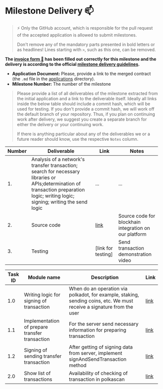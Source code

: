 # Milestone Delivery :mailbox:

> ⚡ Only the GitHub account, which is responsible for the pull request of the accepted application is allowed to submit milestones. 
> 
> Don't remove any of the mandatory parts presented in bold letters or as headlines! Lines starting with `>`, such as this one, can be removed.

**The [invoice form :pencil:](https://docs.google.com/forms/d/e/1FAIpQLSfmNYaoCgrxyhzgoKQ0ynQvnNRoTmgApz9NrMp-hd8mhIiO0A/viewform) has been filled out correctly for this milestone and the delivery is according to the official [milestone delivery guidelines](https://github.com/w3f/General-Grants-Program/blob/master/grants/milestone-deliverables-guidelines.md).**  

* **Application Document:** Please, provide a link to the merged contract (the `.md` file in the [applications](https://github.com/w3f/Open-Grants-Program/tree/master/applications) directory). 
* **Milestone Number:** The number of the milestone

> Please provide a list of all deliverables of the milestone extracted from the initial application and a link to the deliverable itself. Ideally all links inside the below table should include a commit hash, which will be used for testing. If you don't provide a commit hash, we will work off the default branch of your repository. Thus, if you plan on continuing work after delivery, we suggest you create a separate branch for either the delivery or your continuing work. 
> 
> If there is anything particular about any of the deliverables we or a future reader should know, use the respective `Notes` column.

| Number | Deliverable | Link | Notes |
| ------------- | ------------- | ------------- |------------- |
| 1. | Analysis of a network's transfer transaction; search for necessary libraries or APIs;determination of transaction preparation logic; writing logic; signing; writing the send logic |...| ...| 
| 2.  |Source code|[link ](https://gitlab.com/gregory.shabalov/citadel_core/-/blob/dev/imports/iPolkadot.js)| Source code for blockhain integration on our platform |
| 3.  |Testing| [link for testing]| Send transaction demonstration video|

| Task ID | Module name | Description | Link |
| ------ | ----------- | ---- | ----- |
| 1.0 | Writing logic for signing of transaction| When do an operation via polkadot, for example, staking, sending coins, etc. We must receive a signature from the user | [link](https://github.com/Eranity/citadelpolkadot/blob/main/oneseed-polkadot.ts)  |
| 1.1 | Implementation of prepare transfer transaction | For the server send necessary information for preparing transaction | [link](https://github.com/Eranity/citadelpolkadot/blob/main/sendtransaction.js) |
| 1.2 | Signing of sending transfer transaction | After getting of signing data from server, implement signAndSendTransaction method | [link](https://github.com/Eranity/citadelpolkadot/blob/main/sendtransaction.js) |
| 2.0 | Show list of transactions | Availability of checking of transaction in polkascan | [link](https://github.com/Eranity/citadelpolkadot/blob/main/listoftransaction.js) |
